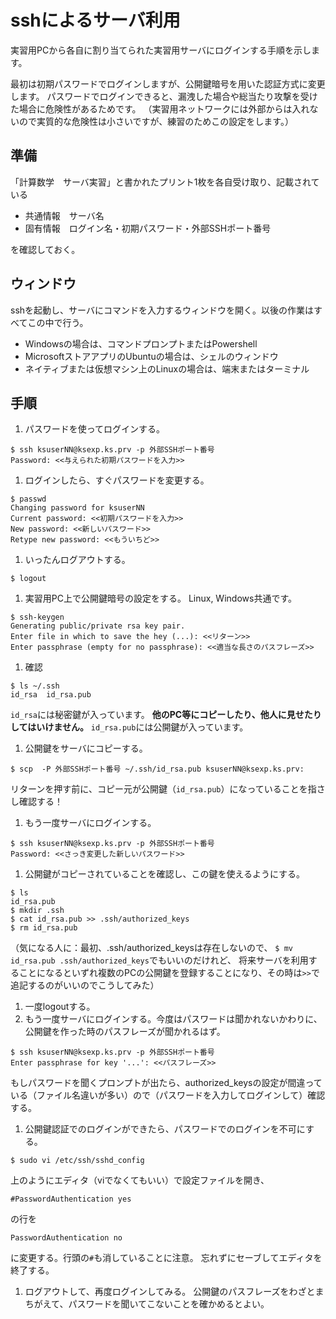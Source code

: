 # sshによるサーバ利用

実習用PCから各自に割り当てられた実習用サーバにログインする手順を示します。

最初は初期パスワードでログインしますが、公開鍵暗号を用いた認証方式に変更します。
パスワードでログインできると、漏洩した場合や総当たり攻撃を受けた場合に危険性があるためです。
（実習用ネットワークには外部からは入れないので実質的な危険性は小さいですが、練習のためこの設定をします。）

## 準備
「計算数学　サーバ実習」と書かれたプリント1枚を各自受け取り、記載されている
* 共通情報　サーバ名
* 固有情報　ログイン名・初期パスワード・外部SSHポート番号

を確認しておく。

## ウィンドウ
sshを起動し、サーバにコマンドを入力するウィンドウを開く。以後の作業はすべてこの中で行う。
* Windowsの場合は、コマンドプロンプトまたはPowershell
* MicrosoftストアアプリのUbuntuの場合は、シェルのウィンドウ
* ネイティブまたは仮想マシン上のLinuxの場合は、端末またはターミナル

## 手順
1. パスワードを使ってログインする。
```
$ ssh ksuserNN@ksexp.ks.prv -p 外部SSHポート番号
Password: <<与えられた初期パスワードを入力>>
```
1. ログインしたら、すぐパスワードを変更する。
```
$ passwd
Changing password for ksuserNN
Current password: <<初期パスワードを入力>>
New password: <<新しいパスワード>>
Retype new password: <<もういちど>>
```
1. いったんログアウトする。
```
$ logout
```
1. 実習用PC上で公開鍵暗号の設定をする。
Linux, Windows共通です。
```
$ ssh-keygen
Generating public/private rsa key pair.
Enter file in which to save the hey (...): <<リターン>>
Enter passphrase (empty for no passphrase): <<適当な長さのパスフレーズ>>
```
1. 確認
```
$ ls ~/.ssh
id_rsa  id_rsa.pub
```
`id_rsa`には秘密鍵が入っています。
__他のPC等にコピーしたり、他人に見せたりしてはいけません。__
`id_rsa.pub`には公開鍵が入っています。
1. 公開鍵をサーバにコピーする。
```
$ scp  -P 外部SSHポート番号 ~/.ssh/id_rsa.pub ksuserNN@ksexp.ks.prv:
```
リターンを押す前に、コピー元が公開鍵（`id_rsa.pub`）になっていることを指さし確認する！
1. もう一度サーバにログインする。
```
$ ssh ksuserNN@ksexp.ks.prv -p 外部SSHポート番号
Password: <<さっき変更した新しいパスワード>>
```
1. 公開鍵がコピーされていることを確認し、この鍵を使えるようにする。
```
$ ls
id_rsa.pub
$ mkdir .ssh
$ cat id_rsa.pub >> .ssh/authorized_keys
$ rm id_rsa.pub
```
（気になる人に：最初、.ssh/authorized_keysは存在しないので、
`$ mv id_rsa.pub .ssh/authorized_keys`でもいいのだけれど、
将来サーバを利用することになるといずれ複数のPCの公開鍵を登録することになり、その時は`>>`で追記するのがいいのでこうしてみた）
1. 一度logoutする。
1. もう一度サーバにログインする。今度はパスワードは聞かれないかわりに、公開鍵を作った時のパスフレーズが聞かれるはず。
```
$ ssh ksuserNN@ksexp.ks.prv -p 外部SSHポート番号
Enter passphrase for key '...': <<パスフレーズ>>
```
もしパスワードを聞くプロンプトが出たら、authorized_keysの設定が間違っている（ファイル名違いが多い）ので（パスワードを入力してログインして）確認する。
1. 公開鍵認証でのログインができたら、パスワードでのログインを不可にする。
```
$ sudo vi /etc/ssh/sshd_config
```
上のようにエディタ（viでなくてもいい）で設定ファイルを開き、
```
#PasswordAuthentication yes
```
の行を
```
PasswordAuthentication no
```
に変更する。行頭の`#`も消していることに注意。
忘れずにセーブしてエディタを終了する。
1. ログアウトして、再度ログインしてみる。
公開鍵のパスフレーズをわざとまちがえて、パスワードを聞いてこないことを確かめるとよい。
